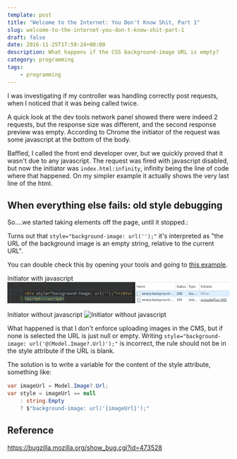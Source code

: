 ```yaml
---
template: post
title: "Welcome to the Internet: You Don't Know Shit, Part 1"
slug: welcome-to-the-internet-you-don-t-know-shit-part-1
draft: false
date: 2016-11-25T17:59:24+00:00
description: What happens if the CSS background-image URL is empty?
category: programming
tags:
    - programming
---
```


I was investigating if my controller was handling correctly post requests, when I noticed that it was being called twice.

A quick look at the dev tools network panel showed there were indeed 2 requests, but the response size was different, and the second response preview was empty. According to Chrome the initiator of the request was some javascript at the bottom of the body.

Baffled, I called the front end developer over, but we quickly proved that it wasn't due to any javascript. The request was fired with javascript disabled, but now the initiator was `index.html:infinity`, infinity being the line of code where that happened. On my simpler example it actually shows the very last line of the html.

## When everything else fails: old style debugging

So....we started taking elements off the page, until it stopped.:

Turns out that `style="background-image: url('');"` it's interpreted as "the URL of the background image is an empty string, relative to the current URL".

You can double check this by opening your tools and going to [this example](/example/empty-background-image-url.html).

Initiator with javascript
![Initiator with javascript](https://raw.githubusercontent.com/StefanoChiodino/stefano-chiodino-uk/master/images/initiator-with-js.png)

Initiator without javascript
![Initiator without javascript](https://raw.githubusercontent.com/StefanoChiodino/stefano-chiodino-uk/master/images/images/initiator-without-js.png)

What happened is that I don't enforce uploading images in the CMS, but if none is selected the URL is just null or empty. Writing `style="background-image: url('@(Model.Image?.Url)');"` is incorrect, the rule should not be in the style attribute if the URL is blank.

The solution is to write a variable for the content of the style attribute, something like:

```c#
var imageUrl = Model.Image?.Url;
var style = imageUrl == null
    : string.Empty
    ? $"background-image: url('{imageUrl}');"
```

## Reference

https://bugzilla.mozilla.org/show_bug.cgi?id=473528

